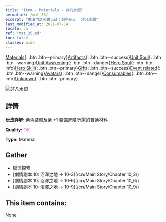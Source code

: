 ```yaml
---
title: "Item - Materials - 非凡水銀"
permalink: /mat_35/
excerpt: "魔法门之英雄无敌：战争纪元  非凡水銀"
last_modified_at: 2021-07-14
locale: cn
ref: "mat_35.md"
toc: false
classes: wide
---
```

 [Materials](/ItemsCN/){: .btn .btn--primary}[Artifacts](/ItemsCN/Artifacts/){: .btn .btn--success}[Unit Soul](/ItemsCN/UnitSoul/){: .btn .btn--warning}[Unit Awakening](/ItemsCN/UnitAwakening/){: .btn .btn--danger}[Hero Soul](/ItemsCN/HeroSoul/){: .btn .btn--info}[Hero Skill](/ItemsCN/HeroSkill/){: .btn .btn--primary}[Gift](/ItemsCN/Gift/){: .btn .btn--success}[Event related](/ItemsCN/Events/){: .btn .btn--warning}[Avatars](/ItemsCN/Avatars/){: .btn .btn--danger}[Consumables](/ItemsCN/Consumables/){: .btn .btn--info}[Unknown](/ItemsCN/Unknown/){: .btn .btn--primary}

 ![非凡水銀](/images/t/i_cailiao_shuiyin2.png)

## 詳情
 **玩法詳解:** 紫色裝備及紫 +1 裝備進階所需的普通材料

 **Quality:** <span style="color: #DA70D6">OK</span>

 **Type:** Material

## Gather

*    聯盟探索 
*    [劇情副本 10: 沼澤之地 -> 10-3](/cn/Main Story/Chapter 10_3/) 
*    [劇情副本 10: 沼澤之地 -> 10-6](/cn/Main Story/Chapter 10_6/) 
*    [劇情副本 10: 沼澤之地 -> 10-9](/cn/Main Story/Chapter 10_9/) 

## This item contains:

  None

